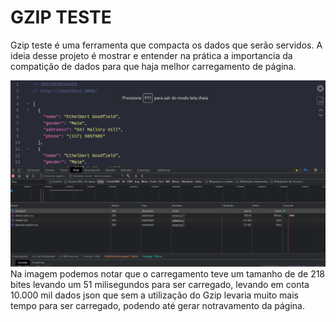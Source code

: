 # GZIP TESTE

Gzip teste é uma ferramenta que compacta os dados que serão servidos. A ideia desse projeto é mostrar e entender na prática a importancia da compatição de dados para que haja melhor carregamento de página. 

![Gzip arquivos compactados](../.github/img/gzip.png)
Na imagem podemos notar que o carregamento teve um tamanho de de 218 bites levando um 51 milisegundos para ser carregado, levando em conta 10.000 mil dados json que sem a utilização do Gzip levaria muito mais tempo para ser carregado, podendo até gerar notravamento da página. 